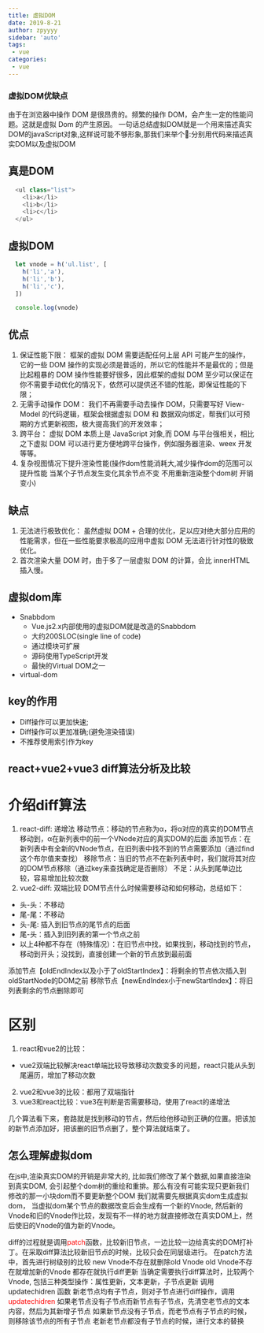 ```yaml
---
title: 虚拟DOM
date: 2019-8-21
author: zpyyyy
sidebar: 'auto'
tags:
 - vue
categories:
 - vue
---
```


### 虚拟DOM优缺点
  由于在浏览器中操作 DOM 是很昂贵的。频繁的操作 DOM，会产生一定的性能问题。这就是虚拟 Dom 的产生原因。
  一句话总结虚拟DOM就是一个用来描述真实DOM的javaScript对象,这样说可能不够形象,那我们来举个🌰:分别用代码来描述真实DOM以及虚拟DOM
  ## 真是DOM
  ```js
    <ul class="list">
      <li>a</li>
      <li>b</li>
      <li>c</li>
    </ul>
  ```
  ## 虚拟DOM
  ```js
    let vnode = h('ul.list', [
      h('li','a'),
      h('li','b'),
      h('li','c'),
    ])

    console.log(vnode)
  ```
## 优点
  1. 保证性能下限： 框架的虚拟 DOM 需要适配任何上层 API 可能产生的操作，它的一些 DOM 操作的实现必须是普适的，所以它的性能并不是最优的；但是比起粗暴的 DOM 操作性能要好很多，因此框架的虚拟 DOM 至少可以保证在你不需要手动优化的情况下，依然可以提供还不错的性能，即保证性能的下限；
  2. 无需手动操作 DOM： 我们不再需要手动去操作 DOM，只需要写好 View-Model 的代码逻辑，框架会根据虚拟 DOM 和 数据双向绑定，帮我们以可预期的方式更新视图，极大提高我们的开发效率；
  3. 跨平台： 虚拟 DOM 本质上是 JavaScript 对象,而 DOM 与平台强相关，相比之下虚拟 DOM 可以进行更方便地跨平台操作，例如服务器渲染、weex 开发等等。
  4. 复杂视图情况下提升渲染性能(操作dom性能消耗大,减少操作dom的范围可以提升性能   当某个子节点发生变化其余节点不变 不用重新渲染整个dom树 开销变小)
## 缺点
  1. 无法进行极致优化： 虽然虚拟 DOM + 合理的优化，足以应对绝大部分应用的性能需求，但在一些性能要求极高的应用中虚拟 DOM 无法进行针对性的极致优化。
  2. 首次渲染大量 DOM 时，由于多了一层虚拟 DOM 的计算，会比 innerHTML 插入慢。
## 虚拟dom库
- Snabbdom
  - Vue.js2.x内部使用的虚拟DOM就是改造的Snabbdom
  - 大约200SLOC(single line of code)
  - 通过模块可扩展
  - 源码使用TypeScript开发
  - 最快的Virtual DOM之一
- virtual-dom
## key的作用
- Diff操作可以更加快速;
- Diff操作可以更加准确;(避免渲染错误)
- 不推荐使用索引作为key

## react+vue2+vue3 diff算法分析及比较
# 介绍diff算法
1. react-diff: 递增法
   移动节点：移动的节点称为α，将α对应的真实的DOM节点移动到，α在新列表中的前一个VNode对应的真实DOM的后面
添加节点：在新列表中有全新的VNode节点，在旧列表中找不到的节点需要添加（通过find这个布尔值来查找）
移除节点：当旧的节点不在新列表中时，我们就将其对应的DOM节点移除（通过key来查找确定是否删除）
不足：从头到尾单边比较，容易增加比较次数
2. vue2-diff: 双端比较
DOM节点什么时候需要移动和如何移动，总结如下：

- 头-头：不移动
- 尾-尾：不移动
- 头-尾: 插入到旧节点的尾节点的后面
- 尾-头：插入到旧列表的第一个节点之前
- 以上4种都不存在（特殊情况）：在旧节点中找，如果找到，移动找到的节点，移动到开头；没找到，直接创建一个新的节点放到最前面

添加节点【oldEndIndex以及小于了oldStartIndex】：将剩余的节点依次插入到oldStartNode的DOM之前
移除节点【newEndIndex小于newStartIndex】：将旧列表剩余的节点删除即可
# 区别
1. react和vue2的比较：
- vue2双端比较解决react单端比较导致移动次数变多的问题，react只能从头到尾遍历，增加了移动次数
2. vue2和vue3的比较：都用了双端指针
3. vue3和react比较：vue3在判断是否需要移动，使用了react的递增法

几个算法看下来，套路就是找到移动的节点，然后给他移动到正确的位置。把该加的新节点添加好，把该删的旧节点删了，整个算法就结束了。

## 怎么理解虚拟dom
  在js中,渲染真实DOM的开销是非常大的, 比如我们修改了某个数据,如果直接渲染到真实DOM, 会引起整个dom树的重绘和重排。那么有没有可能实现只更新我们修改的那一小块dom而不要更新整个DOM
  我们就需要先根据真实dom生成虚拟dom， 当虚拟dom某个节点的数据改变后会生成有一个新的Vnode, 然后新的Vnode和旧的Vnode作比较，发现有不一样的地方就直接修改在真实DOM上，然后使旧的Vnode的值为新的Vnode。

  diff的过程就是调用<font color='red'>patch</font>函数，比较新旧节点，一边比较一边给真实的DOM打补丁。在采取diff算法比较新旧节点的时候，比较只会在同层级进行。
  在patch方法中，首先进行树级别的比较 new Vnode不存在就删除old Vnode   old Vnode不存在就增加新的Vnode  都存在就执行diff更新
  当确定需要执行diff算法时，比较两个Vnode,
  包括三种类型操作：属性更新，文本更新，子节点更新 调用 updatechidren 函数
  新老节点均有子节点，则对子节点进行diff操作，调用 <font color='red'>updatechidren</font>
  如果老节点没有子节点而新节点有子节点，先清空老节点的文本内容，然后为其新增子节点
  如果新节点没有子节点，而老节点有子节点的时候，则移除该节点的所有子节点
  老新老节点都没有子节点的时候，进行文本的替换
 